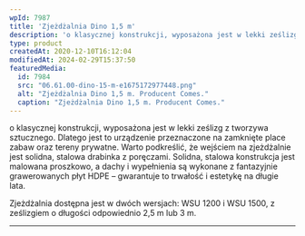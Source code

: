 ```yaml
---
wpId: 7987
title: 'Zjeżdżalnia Dino 1,5 m'
description: 'o klasycznej konstrukcji, wyposażona jest w lekki ześlizg z tworzywa sztucznego. Dlatego jest to urządzenie przeznaczone na zamknięte place zabaw oraz tereny prywatne. Warto podkreślić, że wejściem na zjeżdżalnie jest solidna, stalowa drabinka z poręczami. Solidna, stalowa konstrukcja jest malowana proszkowo, a dachy i wypełnienia są wykonane z fantazyjnie grawerowanych płyt HDPE – gwarantuje to ...'
type: product
createdAt: 2020-12-10T16:12:04
modifiedAt: 2024-02-29T15:37:50
featuredMedia:
  id: 7984
  src: "06.61.00-dino-15-m-e1675172977448.png"
  alt: "Zjeżdżalnia Dino 1,5 m. Producent Comes."
  caption: "Zjeżdżalnia Dino 1,5 m. Producent Comes."
---
```



o klasycznej konstrukcji, wyposażona jest w lekki ześlizg z tworzywa sztucznego. Dlatego jest to urządzenie przeznaczone na zamknięte place zabaw oraz tereny prywatne. Warto podkreślić, że wejściem na zjeżdżalnie jest solidna, stalowa drabinka z poręczami. Solidna, stalowa konstrukcja jest malowana proszkowo, a dachy i wypełnienia są wykonane z fantazyjnie grawerowanych płyt HDPE – gwarantuje to trwałość i estetykę na długie lata.

Zjeżdżalnia dostępna jest w dwóch wersjach: WSU 1200 i WSU 1500, z ześlizgiem o długości odpowiednio 2,5 m lub 3 m.

* * *